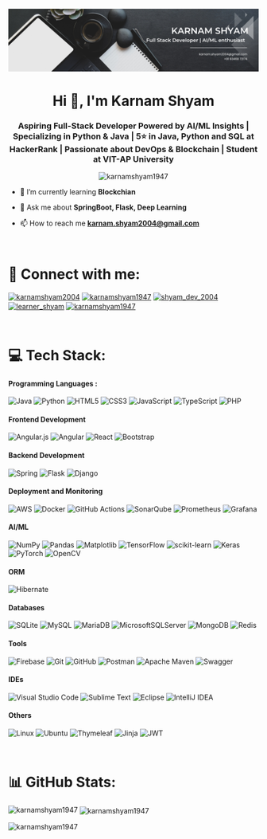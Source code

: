 [![MasterHead](Banner.png)](https://karnamshyam1947.github.io/portfolio/)

<h1 align="center">Hi 👋, I'm Karnam Shyam</h1>
<h3 align="center">Aspiring Full-Stack Developer Powered by AI/ML Insights | Specializing in Python & Java | 5⭐ in Java, Python and SQL at HackerRank | Passionate about DevOps & Blockchain | Student at VIT-AP University</h3>

<p align="center"> <img src="https://komarev.com/ghpvc/?username=karnamshyam1947&label=Profile%20views&color=0e75b6&style=flat" alt="karnamshyam1947" /> </p>

- 🌱 I’m currently learning **Blockchian**

- 💬 Ask me about **SpringBoot, Flask, Deep Learning**

- 📫 How to reach me **<karnam.shyam2004@gmail.com>**

<br>

# 🤝 Connect with me:
<p align="left">
<a href="https://linkedin.com/in/karnamshyam2004" target="blank"><img align="center" src="https://raw.githubusercontent.com/rahuldkjain/github-profile-readme-generator/master/src/images/icons/Social/linked-in-alt.svg" alt="karnamshyam2004" height="30" width="40" /></a>
<a href="https://kaggle.com/karnamshyam1947" target="blank"><img align="center" src="https://raw.githubusercontent.com/rahuldkjain/github-profile-readme-generator/master/src/images/icons/Social/kaggle.svg" alt="karnamshyam1947" height="30" width="40" /></a>
<a href="https://instagram.com/shyam_dev_2004" target="blank"><img align="center" src="https://raw.githubusercontent.com/rahuldkjain/github-profile-readme-generator/master/src/images/icons/Social/instagram.svg" alt="shyam_dev_2004" height="30" width="40" /></a>
<a href="https://www.hackerrank.com/karnamshyam2004" target="blank"><img align="center" src="https://raw.githubusercontent.com/rahuldkjain/github-profile-readme-generator/master/src/images/icons/Social/hackerrank.svg" alt="learner_shyam" height="30" width="40" /></a>
<a href="https://www.leetcode.com/karnamshyam2004" target="blank"><img align="center" src="https://raw.githubusercontent.com/rahuldkjain/github-profile-readme-generator/master/src/images/icons/Social/leet-code.svg" alt="karnamshyam1947" height="30" width="40" /></a>
</p>

<br>

# 💻 Tech Stack:

#### Programming Languages :  
![Java](https://img.shields.io/badge/java-%23ED8B00.svg?style=for-the-badge&logo=openjdk&logoColor=white)
![Python](https://img.shields.io/badge/python-3670A0?style=for-the-badge&logo=python&logoColor=ffdd54)
![HTML5](https://img.shields.io/badge/html5-%23E34F26.svg?style=for-the-badge&logo=html5&logoColor=white)
![CSS3](https://img.shields.io/badge/css3-%231572B6.svg?style=for-the-badge&logo=css3&logoColor=white)
![JavaScript](https://img.shields.io/badge/javascript-%23323330.svg?style=for-the-badge&logo=javascript&logoColor=%23F7DF1E)
![TypeScript](https://img.shields.io/badge/typescript-%23007ACC.svg?style=for-the-badge&logo=typescript&logoColor=white)
![PHP](https://img.shields.io/badge/php-%23777BB4.svg?style=for-the-badge&logo=php&logoColor=white)

#### Frontend Development 
![Angular.js](https://img.shields.io/badge/angular.js-%23E23237.svg?style=for-the-badge&logo=angularjs&logoColor=white)
![Angular](https://img.shields.io/badge/angular-%23DD0031.svg?style=for-the-badge&logo=angular&logoColor=white)
![React](https://img.shields.io/badge/react-%2320232a.svg?style=for-the-badge&logo=react&logoColor=%2361DAFB)
![Bootstrap](https://img.shields.io/badge/bootstrap-%238511FA.svg?style=for-the-badge&logo=bootstrap&logoColor=white)


#### Backend Development 
![Spring](https://img.shields.io/badge/spring-%236DB33F.svg?style=for-the-badge&logo=spring&logoColor=white)
![Flask](https://img.shields.io/badge/flask-%23000.svg?style=for-the-badge&logo=flask&logoColor=white)
![Django](https://img.shields.io/badge/django-%23092E20.svg?style=for-the-badge&logo=django&logoColor=white)

#### Deployment and Monitoring
![AWS](https://img.shields.io/badge/AWS-%23FF9900.svg?style=for-the-badge&logo=amazon-aws&logoColor=white)
![Docker](https://img.shields.io/badge/docker-%230db7ed.svg?style=for-the-badge&logo=docker&logoColor=white)
![GitHub Actions](https://img.shields.io/badge/github%20actions-%232671E5.svg?style=for-the-badge&logo=githubactions&logoColor=white)
![SonarQube](https://img.shields.io/badge/SonarQube-black?style=for-the-badge&logo=sonarqube&logoColor=4E9BCD)
![Prometheus](https://img.shields.io/badge/Prometheus-E6522C?style=for-the-badge&logo=Prometheus&logoColor=white)
![Grafana](https://img.shields.io/badge/grafana-%23F46800.svg?style=for-the-badge&logo=grafana&logoColor=white)

#### AI/ML 
![NumPy](https://img.shields.io/badge/numpy-%23013243.svg?style=for-the-badge&logo=numpy&logoColor=white)
![Pandas](https://img.shields.io/badge/pandas-%23150458.svg?style=for-the-badge&logo=pandas&logoColor=white)
![Matplotlib](https://img.shields.io/badge/Matplotlib-%23ffffff.svg?style=for-the-badge&logo=Matplotlib&logoColor=black)
![TensorFlow](https://img.shields.io/badge/TensorFlow-%23FF6F00.svg?style=for-the-badge&logo=TensorFlow&logoColor=white)
![scikit-learn](https://img.shields.io/badge/scikit--learn-%23F7931E.svg?style=for-the-badge&logo=scikit-learn&logoColor=white)
![Keras](https://img.shields.io/badge/Keras-%23D00000.svg?style=for-the-badge&logo=Keras&logoColor=white)
![PyTorch](https://img.shields.io/badge/PyTorch-%23EE4C2C.svg?style=for-the-badge&logo=PyTorch&logoColor=white)
![OpenCV](https://img.shields.io/badge/opencv-%23white.svg?style=for-the-badge&logo=opencv&logoColor=white)

#### ORM 
![Hibernate](https://img.shields.io/badge/Hibernate-59666C?style=for-the-badge&logo=Hibernate&logoColor=white)

#### Databases 
![SQLite](https://img.shields.io/badge/sqlite-%2307405e.svg?style=for-the-badge&logo=sqlite&logoColor=white)
![MySQL](https://img.shields.io/badge/mysql-4479A1.svg?style=for-the-badge&logo=mysql&logoColor=white)
![MariaDB](https://img.shields.io/badge/MariaDB-003545?style=for-the-badge&logo=mariadb&logoColor=white)
![MicrosoftSQLServer](https://img.shields.io/badge/Microsoft%20SQL%20Server-CC2927?style=for-the-badge&logo=microsoft%20sql%20server&logoColor=white)
![MongoDB](https://img.shields.io/badge/MongoDB-%234ea94b.svg?style=for-the-badge&logo=mongodb&logoColor=white)
![Redis](https://img.shields.io/badge/redis-%23DD0031.svg?style=for-the-badge&logo=redis&logoColor=white)

#### Tools 
![Firebase](https://img.shields.io/badge/firebase-a08021?style=for-the-badge&logo=firebase&logoColor=ffcd34)
![Git](https://img.shields.io/badge/git-%23F05033.svg?style=for-the-badge&logo=git&logoColor=white)
![GitHub](https://img.shields.io/badge/github-%23121011.svg?style=for-the-badge&logo=github&logoColor=white)
![Postman](https://img.shields.io/badge/Postman-FF6C37?style=for-the-badge&logo=postman&logoColor=white)
![Apache Maven](https://img.shields.io/badge/Apache%20Maven-C71A36?style=for-the-badge&logo=Apache%20Maven&logoColor=white)
![Swagger](https://img.shields.io/badge/-Swagger-%23Clojure?style=for-the-badge&logo=swagger&logoColor=white)

#### IDEs 
![Visual Studio Code](https://img.shields.io/badge/Visual%20Studio%20Code-0078d7.svg?style=for-the-badge&logo=visual-studio-code&logoColor=white)
![Sublime Text](https://img.shields.io/badge/sublime_text-%23575757.svg?style=for-the-badge&logo=sublime-text&logoColor=important)
![Eclipse](https://img.shields.io/badge/Eclipse-FE7A16.svg?style=for-the-badge&logo=Eclipse&logoColor=white)
![IntelliJ IDEA](https://img.shields.io/badge/IntelliJIDEA-000000.svg?style=for-the-badge&logo=intellij-idea&logoColor=white)

#### Others 
![Linux](https://img.shields.io/badge/Linux-FCC624?style=for-the-badge&logo=linux&logoColor=black)
![Ubuntu](https://img.shields.io/badge/Ubuntu-E95420?style=for-the-badge&logo=ubuntu&logoColor=white)
![Thymeleaf](https://img.shields.io/badge/Thymeleaf-%23005C0F.svg?style=for-the-badge&logo=Thymeleaf&logoColor=white)
![Jinja](https://img.shields.io/badge/jinja-white.svg?style=for-the-badge&logo=jinja&logoColor=black)
![JWT](https://img.shields.io/badge/JWT-black?style=for-the-badge&logo=JSON%20web%20tokens)

<br>

# 📊 GitHub Stats:
<p><img align="left" src="https://github-readme-stats.vercel.app/api/top-langs?username=karnamshyam1947&show_icons=true&locale=en&layout=compact" alt="karnamshyam1947" /></p>

<p>&nbsp;<img align="center" src="https://github-readme-stats.vercel.app/api?username=karnamshyam1947&show_icons=true&locale=en" alt="karnamshyam1947" /></p>

<p><img align="center" src="https://github-readme-streak-stats.herokuapp.com/?user=karnamshyam1947&" alt="karnamshyam1947" /></p>

<!-- [![Spring Boot 3.1.1](https://img.shields.io/badge/Spring%20Boot-3.1.1-green.svg?logo=spring-boot)](https://spring.io/blog/2023/06/22/spring-boot-3-1-1-available-now)
[![Spring Security 5](https://img.shields.io/badge/Spring%20Security-5-green.svg?logo=spring)](https://docs.spring.io/spring-security/reference/index.html)
[![Spring Cloud 2022](https://img.shields.io/badge/Spring%20Cloud-v2022.0.3-green.svg?logo=spring)](https://docs.spring.io/spring-security/reference/index.html)
[![PostgreSQL 14](https://img.shields.io/badge/PostgreSQL-v14-blue.svg?logo=postgresql)](https://www.postgresql.org/)
[![Java 17](https://img.shields.io/badge/Java-17-blue.svg)](https://www.oracle.com/java/technologies/javase/jdk17-archive-downloads.html)
[![Maven 4](https://img.shields.io/badge/Maven-4.0-orange.svg?logo=maven)](https://www.oracle.com/java/technologies/javase/jdk17-archive-downloads.html)
[![Build Status](https://img.shields.io/badge/build-passing-brightgreen.svg)]() -->
